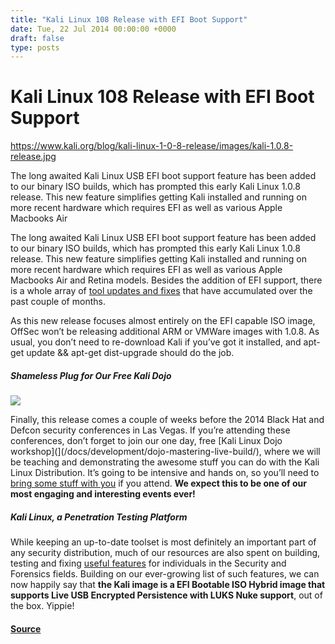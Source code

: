 ```yaml
---
title: "Kali Linux 108 Release with EFI Boot Support"
date: Tue, 22 Jul 2014 00:00:00 +0000
draft: false
type: posts
---
```

# Kali Linux 108 Release with EFI Boot Support

https://www.kali.org/blog/kali-linux-1-0-8-release/images/kali-1.0.8-release.jpg



The long awaited Kali Linux USB EFI boot support feature has been added to our binary ISO builds, which has prompted this early Kali Linux 1.0.8 release. This new feature simplifies getting Kali installed and running on more recent hardware which requires EFI as well as various Apple Macbooks Air

The long awaited Kali Linux USB EFI boot support feature has been added to our binary ISO builds, which has prompted this early Kali Linux 1.0.8 release. This new feature simplifies getting Kali installed and running on more recent hardware which requires EFI as well as various Apple Macbooks Air and Retina models. Besides the addition of EFI support, there is a whole array of [tool updates and fixes](https://bugs.kali.org/changelog_page.php) that have accumulated over the past couple of months.

As this new release focuses almost entirely on the EFI capable ISO image, OffSec won’t be releasing additional ARM or VMWare images with 1.0.8. As usual, you don’t need to re-download Kali if you’ve got it installed, and apt-get update && apt-get dist-upgrade should do the job.

##### Shameless Plug for Our Free Kali Dojo

[![](https://www.kali.org/blog/kali-linux-1-0-8-release/images/kali-home-large-slider-dojo-orange.png)](https://www.kali.org/blog/kali-linux-1-0-8-release/images/kali-home-large-slider-dojo-orange.png)

Finally, this release comes a couple of weeks before the 2014 Black Hat and Defcon security conferences in Las Vegas. If you’re attending these conferences, don’t forget to join our one day, free \[Kali Linux Dojo workshop\](\](/docs/development/dojo-mastering-live-build/), where we will be teaching and demonstrating the awesome stuff you can do with the Kali Linux Distribution. It’s going to be intensive and hands on, so you’ll need to [bring some stuff with you](https://www.offsec.com/kali-linux/kali-linux-workshop/) if you attend. **We expect this to be one of our most engaging and interesting events ever!**

##### Kali Linux, a Penetration Testing Platform

While keeping an up-to-date toolset is most definitely an important part of any security distribution, much of our resources are also spent on building, testing and fixing [useful features](https://www.kali.org/docs/) for individuals in the Security and Forensics fields. Building on our ever-growing list of such features, we can now happily say that **the Kali image is a EFI Bootable ISO Hybrid image that supports Live USB Encrypted Persistence with LUKS Nuke support**, out of the box. Yippie!

#### [Source](https://www.kali.org/blog/kali-linux-1-0-8-release/)

